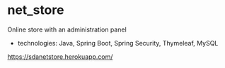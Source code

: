 # net_store

Online store with an administration panel 

- technologies:  Java, Spring Boot, Spring Security, Thymeleaf, MySQL

https://sdanetstore.herokuapp.com/
